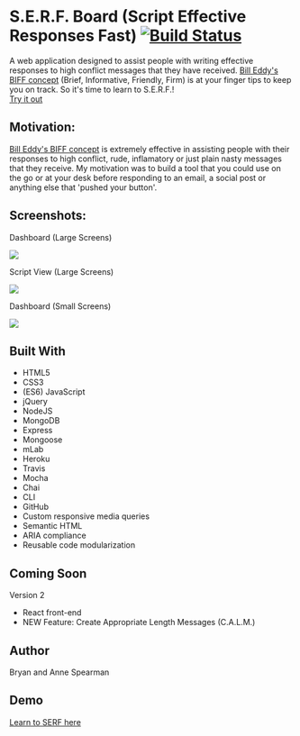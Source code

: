 # S.E.R.F. Board (Script Effective Responses Fast) [![Build Status](https://travis-ci.com/bryanspearman/biff-assist.svg?branch=master)](https://travis-ci.com/bryanspearman/biff-assist)

A web application designed to assist people with writing effective responses to high conflict messages that they have received. [Bill Eddy's BIFF concept] (Brief, Informative, Friendly, Firm) is at your finger tips to keep you on track. So it's time to learn to S.E.R.F.!<br>
[Try it out]

## Motivation:

[Bill Eddy's BIFF concept] is extremely effective in assisting people with their responses to high conflict, rude, inflamatory or just plain nasty messages that they receive. My motivation was to build a tool that you could use on the go or at your desk before responding to an email, a social post or anything else that 'pushed your button'.

## Screenshots:

Dashboard (Large Screens)

<img src="https://github.com/bryanspearman/biff-assist/blob/master/public/img/lrg-scrns-landingpage.png?raw=true"/>

Script View (Large Screens)

<img src="https://github.com/bryanspearman/biff-assist/blob/master/public/img/lrg-screens-create.png?raw=true"/>

Dashboard (Small Screens)

<img src="https://github.com/bryanspearman/biff-assist/blob/master/public/img/sml-scrns-dashboard.png?raw=true"/>

## Built With

- HTML5
- CSS3
- (ES6) JavaScript
- jQuery
- NodeJS
- MongoDB
- Express
- Mongoose
- mLab
- Heroku
- Travis
- Mocha
- Chai
- CLI
- GitHub
- Custom responsive media queries
- Semantic HTML
- ARIA compliance
- Reusable code modularization

## Coming Soon

Version 2

- React front-end
- NEW Feature: Create Appropriate Length Messages (C.A.L.M.)

## Author

Bryan and Anne Spearman

## Demo

[Learn to SERF here]

[Try it out]: https://gentle-lake-36024.herokuapp.com/
[Learn to SERF here]: https://gentle-lake-36024.herokuapp.com/
[bill eddy's biff concept]: https://www.highconflictinstitute.com/bookstores/biff
